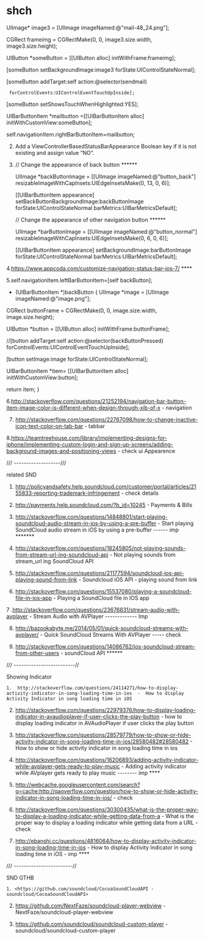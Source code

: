 # shch

  UIImage* image3 = [UIImage imageNamed:@"mail-48_24.png"];
  
 CGRect frameimg = CGRectMake(0, 0, image3.size.width, image3.size.height);
 
 
 UIButton *someButton = [[UIButton alloc] initWithFrame:frameimg];
 
 
[someButton setBackgroundImage:image3 forState:UIControlStateNormal];

[someButton addTarget:self action:@selector(sendmail)

     forControlEvents:UIControlEventTouchUpInside];
     
[someButton setShowsTouchWhenHighlighted:YES];

UIBarButtonItem *mailbutton =[[UIBarButtonItem alloc] initWithCustomView:someButton];

self.navigationItem.rightBarButtonItem=mailbutton;  

2. Add a ViewControllerBasedStatusBarAppearance Boolean key if it is not existing and assign value “NO”.

3. // Change the appearance of back button  ******

    UIImage *backButtonImage = [[UIImage imageNamed:@"button_back"] resizableImageWithCapInsets:UIEdgeInsetsMake(0, 13, 0, 6)];
    
    [[UIBarButtonItem appearance] setBackButtonBackgroundImage:backButtonImage forState:UIControlStateNormal barMetrics:UIBarMetricsDefault];
 
    // Change the appearance of other navigation button   ******
    
    UIImage *barButtonImage = [[UIImage imageNamed:@"button_normal"] resizableImageWithCapInsets:UIEdgeInsetsMake(0, 6, 0, 6)];
    
    [[UIBarButtonItem appearance] setBackgroundImage:barButtonImage forState:UIControlStateNormal barMetrics:UIBarMetricsDefault];
    
4.https://www.appcoda.com/customize-navigation-status-bar-ios-7/   ****

5.self.navigationItem.leftBarButtonItem=[self backButton];

  - (UIBarButtonItem *)backButton
  {
   UIImage *image = [UIImage imageNamed:@"image.png"];
   
   CGRect buttonFrame = CGRectMake(0, 0, image.size.width, image.size.height);

   UIButton *button = [[UIButton alloc] initWithFrame:buttonFrame];
   
   //[button addTarget:self action:@selector(backButtonPressed) forControlEvents:UIControlEventTouchUpInside];
   
   [button setImage:image forState:UIControlStateNormal];

   UIBarButtonItem *item= [[UIBarButtonItem alloc] initWithCustomView:button];

   return item;
 }
 
6.http://stackoverflow.com/questions/21252194/navigation-bar-button-item-image-color-is-different-when-design-through-xib-of-x   -  navigation 

7. http://stackoverflow.com/questions/22767098/how-to-change-inactive-icon-text-color-on-tab-bar - tabbar

8.https://teamtreehouse.com/library/implementing-designs-for-iphone/implementing-custom-login-and-sign-up-screens/adding-background-images-and-positioning-views  - check ui Appearence


/// -------------------///

  related SND
  
  1.  http://policyandsafety.help.soundcloud.com/customer/portal/articles/2155833-reporting-trademark-infringement   - check details
  
2. http://payments.help.soundcloud.com/?b_id=10245  - Payments & Bills

3. http://stackoverflow.com/questions/14848801/start-playing-soundcloud-audio-stream-in-ios-by-using-a-pre-buffer   - Start playing SoundCloud audio stream in iOS by using a pre-buffer   ------ imp  *******

4. http://stackoverflow.com/questions/18245805/not-playing-sounds-from-stream-url-ing-soundcloud-api   -  Not playing sounds from stream_url ing SoundCloud API

5. http://stackoverflow.com/questions/21177594/soundcloud-ios-api-playing-sound-from-link  - Soundcloud iOS API - playing sound from link

6. http://stackoverflow.com/questions/15537080/playing-a-soundcloud-file-in-ios-app -  Playing a SoundCloud file in IOS app

7 .http://stackoverflow.com/questions/23676831/stream-audio-with-avplayer  -  Stream  Audio with AVPlayer  ------------- Imp

8. http://bazookabyte.me/2014/05/01/quick-soundcloud-streams-with-avplayer/ - Quick SoundCloud Streams With AVPlayer ----- check

9. http://stackoverflow.com/questions/14086762/ios-soundcloud-stream-from-other-users    - soundCloud API ******

/// -------------------------//

  Showing Indicator
  
    1.  http://stackoverflow.com/questions/24114271/how-to-display-activity-indicator-in-song-loading-time-in-ios  -  How to display Activity Indicator in song loading time in iOS
    
2. http://stackoverflow.com/questions/22979376/how-to-display-loading-indicator-in-avaudioplayer-if-user-clicks-the-play-button  - how to display loading indicator in AVAudioPlayer if user clicks the play button

3. http://stackoverflow.com/questions/28579779/how-to-show-or-hide-activity-indicator-in-song-loading-time-in-ios/28580482#28580482  - How to show or hide activity indicator in song loading time in ios

4. http://stackoverflow.com/questions/16206893/adding-activity-indicator-while-avplayer-gets-ready-to-play-music  -   Adding activity indicator while AVplayer gets ready to play music  -------- imp ****

5.  http://webcache.googleusercontent.com/search?q=cache:http://qaoverflow.com/question/how-to-show-or-hide-activity-indicator-in-song-loading-time-in-ios/   -  check


6. http://stackoverflow.com/questions/30300435/what-is-the-proper-way-to-display-a-loading-indicator-while-getting-data-from-a  -  What is the proper way to display a loading indicator while getting data from a URL  - check

7. http://ebanshi.cc/questions/4816064/how-to-display-activity-indicator-in-song-loading-time-in-ios  -  How to display Activity Indicator in song loading time in iOS  - imp  ****

/// ------------------------//

  SND GTHB
  
    1. <https://github.com/soundcloud/CocoaSoundCloudAPI - soundcloud/CocoaSoundCloudAPI>
    
2. https://github.com/NextFaze/soundcloud-player-webview -   NextFaze/soundcloud-player-webview

3. https://github.com/soundcloud/soundcloud-custom-player  - soundcloud/soundcloud-custom-player



